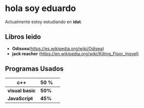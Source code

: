 # hola soy eduardo
Actualmente estoy estudiando en **idat**. 



## Libros leido
 

- **Odissea**(https://es.wikipedia.org/wiki/Odisea)
- **jack reacher** (https://en.wikipedia.org/wiki/Killing_Floor_(novel)


## Programas Usados

|c++                |      50 %                    |                       |
|----------------|-------------------------------|-----------------------------|
|**visual basic**|**50%**                      |
|**JavaScript**    |**45%**